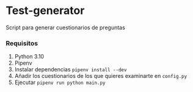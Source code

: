 # Test-generator
Script para generar cuestionarios de preguntas

### Requisitos
1. Python 3.10
2. Pipenv
3. Instalar dependencias `pipenv install --dev`
4. Añadir los cuestionarios de los que quieres examinarte en `config.py`
5. Ejecutar `pipenv run python main.py`

